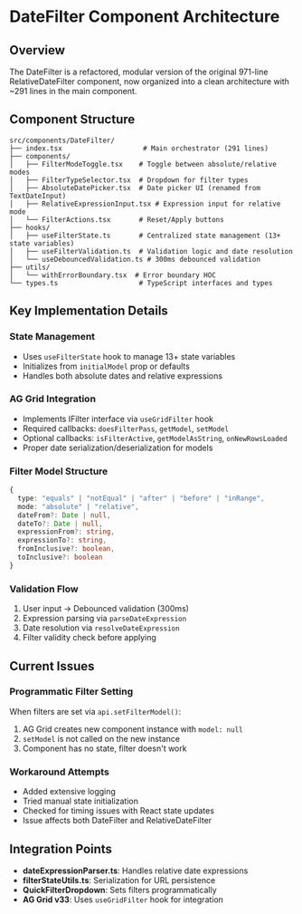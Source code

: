 # DateFilter Component Architecture

## Overview
The DateFilter is a refactored, modular version of the original 971-line RelativeDateFilter component, now organized into a clean architecture with ~291 lines in the main component.

## Component Structure
```
src/components/DateFilter/
├── index.tsx                    # Main orchestrator (291 lines)
├── components/
│   ├── FilterModeToggle.tsx    # Toggle between absolute/relative modes
│   ├── FilterTypeSelector.tsx  # Dropdown for filter types
│   ├── AbsoluteDatePicker.tsx  # Date picker UI (renamed from TextDateInput)
│   ├── RelativeExpressionInput.tsx # Expression input for relative mode
│   └── FilterActions.tsx       # Reset/Apply buttons
├── hooks/
│   ├── useFilterState.ts       # Centralized state management (13+ state variables)
│   ├── useFilterValidation.ts  # Validation logic and date resolution
│   └── useDebouncedValidation.ts # 300ms debounced validation
├── utils/
│   └── withErrorBoundary.tsx  # Error boundary HOC
└── types.ts                    # TypeScript interfaces and types
```

## Key Implementation Details

### State Management
- Uses `useFilterState` hook to manage 13+ state variables
- Initializes from `initialModel` prop or defaults
- Handles both absolute dates and relative expressions

### AG Grid Integration
- Implements IFilter interface via `useGridFilter` hook
- Required callbacks: `doesFilterPass`, `getModel`, `setModel`
- Optional callbacks: `isFilterActive`, `getModelAsString`, `onNewRowsLoaded`
- Proper date serialization/deserialization for models

### Filter Model Structure
```typescript
{
  type: "equals" | "notEqual" | "after" | "before" | "inRange",
  mode: "absolute" | "relative",
  dateFrom?: Date | null,
  dateTo?: Date | null,
  expressionFrom?: string,
  expressionTo?: string,
  fromInclusive?: boolean,
  toInclusive?: boolean
}
```

### Validation Flow
1. User input → Debounced validation (300ms)
2. Expression parsing via `parseDateExpression`
3. Date resolution via `resolveDateExpression`
4. Filter validity check before applying

## Current Issues

### Programmatic Filter Setting
When filters are set via `api.setFilterModel()`:
1. AG Grid creates new component instance with `model: null`
2. `setModel` is not called on the new instance
3. Component has no state, filter doesn't work

### Workaround Attempts
- Added extensive logging
- Tried manual state initialization
- Checked for timing issues with React state updates
- Issue affects both DateFilter and RelativeDateFilter

## Integration Points
- **dateExpressionParser.ts**: Handles relative date expressions
- **filterStateUtils.ts**: Serialization for URL persistence
- **QuickFilterDropdown**: Sets filters programmatically
- **AG Grid v33**: Uses `useGridFilter` hook for integration